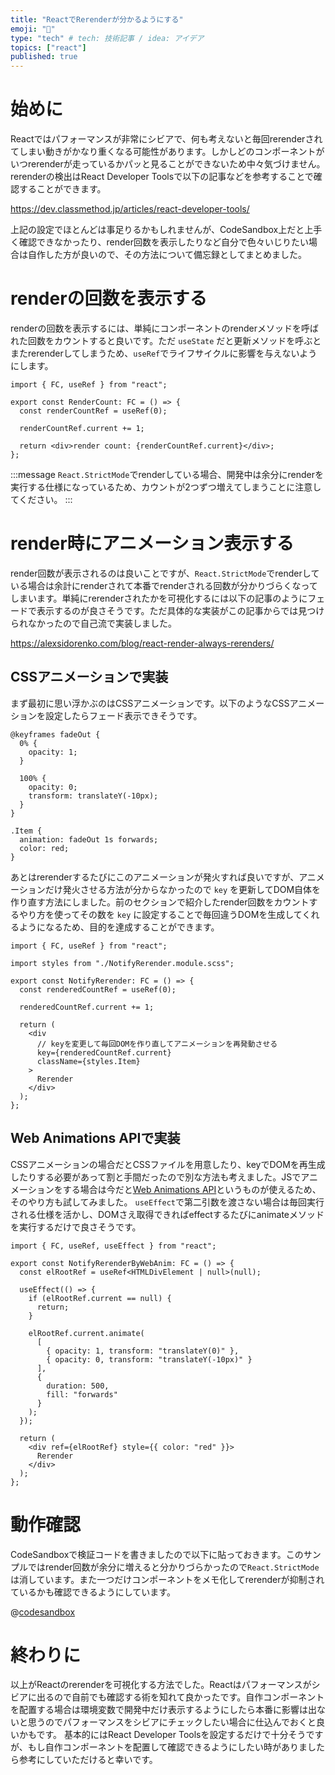 ```yaml
---
title: "ReactでRerenderが分かるようにする"
emoji: "🐡"
type: "tech" # tech: 技術記事 / idea: アイデア
topics: ["react"]
published: true
---
```


# 始めに
Reactではパフォーマンスが非常にシビアで、何も考えないと毎回rerenderされてしまい動きがかなり重くなる可能性があります。しかしどのコンポーネントがいつrerenderが走っているかパッと見ることができないため中々気づけません。rerenderの検出はReact Developer Toolsで以下の記事などを参考することで確認することができます。

https://dev.classmethod.jp/articles/react-developer-tools/

上記の設定でほとんどは事足りるかもしれませんが、CodeSandbox上だと上手く確認できなかったり、render回数を表示したりなど自分で色々いじりたい場合は自作した方が良いので、その方法について備忘録としてまとめました。

# renderの回数を表示する
renderの回数を表示するには、単純にコンポーネントのrenderメソッドを呼ばれた回数をカウントすると良いです。ただ `useState` だと更新メソッドを呼ぶとまたrerenderしてしまうため、`useRef`でライフサイクルに影響を与えないようにします。

```tsx:renderの回数を表示するコンポーネント
import { FC, useRef } from "react";

export const RenderCount: FC = () => {
  const renderCountRef = useRef(0);

  renderCountRef.current += 1;

  return <div>render count: {renderCountRef.current}</div>;
};
```

:::message
`React.StrictMode`でrenderしている場合、開発中は余分にrenderを実行する仕様になっているため、カウントが2つずつ増えてしまうことに注意してください。
:::

# render時にアニメーション表示する
render回数が表示されるのは良いことですが、`React.StrictMode`でrenderしている場合は余計にrenderされて本番でrenderされる回数が分かりづらくなってしまいます。単純にrerenderされたかを可視化するには以下の記事のようにフェードで表示するのが良さそうです。ただ具体的な実装がこの記事からでは見つけられなかったので自己流で実装しました。

https://alexsidorenko.com/blog/react-render-always-rerenders/

## CSSアニメーションで実装
まず最初に思い浮かぶのはCSSアニメーションです。以下のようなCSSアニメーションを設定したらフェード表示できそうです。

```scss:フェードアニメーション
@keyframes fadeOut {
  0% {
    opacity: 1;
  }

  100% {
    opacity: 0;
    transform: translateY(-10px);
  }
}

.Item {
  animation: fadeOut 1s forwards;
  color: red;
}
```

あとはrerenderするたびにこのアニメーションが発火すれば良いですが、アニメーションだけ発火させる方法が分からなかったので `key` を更新してDOM自体を作り直す方法にしました。前のセクションで紹介したrender回数をカウントするやり方を使ってその数を `key` に設定することで毎回違うDOMを生成してくれるようになるため、目的を達成することができます。

```tsx:keyを更新してCSSアニメーションを毎回実行させる
import { FC, useRef } from "react";

import styles from "./NotifyRerender.module.scss";

export const NotifyRerender: FC = () => {
  const renderedCountRef = useRef(0);

  renderedCountRef.current += 1;

  return (
    <div
      // keyを変更して毎回DOMを作り直してアニメーションを再発動させる
      key={renderedCountRef.current} 
      className={styles.Item}
    >
      Rerender
    </div>
  );
};
```

## Web Animations APIで実装
CSSアニメーションの場合だとCSSファイルを用意したり、keyでDOMを再生成したりする必要があって割と手間だったので別な方法も考えました。JSでアニメーションをする場合は今だと[Web Animations API](https://developer.mozilla.org/ja/docs/Web/API/Web_Animations_API/Using_the_Web_Animations_API)というものが使えるため、そのやり方も試してみました。
`useEffect`で第二引数を渡さない場合は毎回実行される仕様を活かし、DOMさえ取得できればeffectするたびにanimateメソッドを実行するだけで良さそうです。

```tsx:Web Animations APIを使ってフェードアニメーション表示する
import { FC, useRef, useEffect } from "react";

export const NotifyRerenderByWebAnim: FC = () => {
  const elRootRef = useRef<HTMLDivElement | null>(null);

  useEffect(() => {
    if (elRootRef.current == null) {
      return;
    }

    elRootRef.current.animate(
      [
        { opacity: 1, transform: "translateY(0)" },
        { opacity: 0, transform: "translateY(-10px)" }
      ],
      {
        duration: 500,
        fill: "forwards"
      }
    );
  });

  return (
    <div ref={elRootRef} style={{ color: "red" }}>
      Rerender
    </div>
  );
};
```

# 動作確認
CodeSandboxで検証コードを書きましたので以下に貼っておきます。このサンプルではrender回数が余分に増えると分かりづらかったので`React.StrictMode`は消しています。また一つだけコンポーネントをメモ化してrerenderが抑制されているかも確認できるようにしています。

@[codesandbox](https://codesandbox.io/embed/rerendersiteirukotogafen-karuyounisuru-87kqn4?fontsize=14&hidenavigation=1&theme=dark)

# 終わりに
以上がReactのrerenderを可視化する方法でした。Reactはパフォーマンスがシビアに出るので自前でも確認する術を知れて良かったです。自作コンポーネントを配置する場合は環境変数で開発中だけ表示するようにしたら本番に影響は出ないと思うのでパフォーマンスをシビアにチェックしたい場合に仕込んでおくと良いかもです。
基本的にはReact Developer Toolsを設定するだけで十分そうですが、もし自作コンポーネントを配置して確認できるようにしたい時がありましたら参考にしていただけると幸いです。
